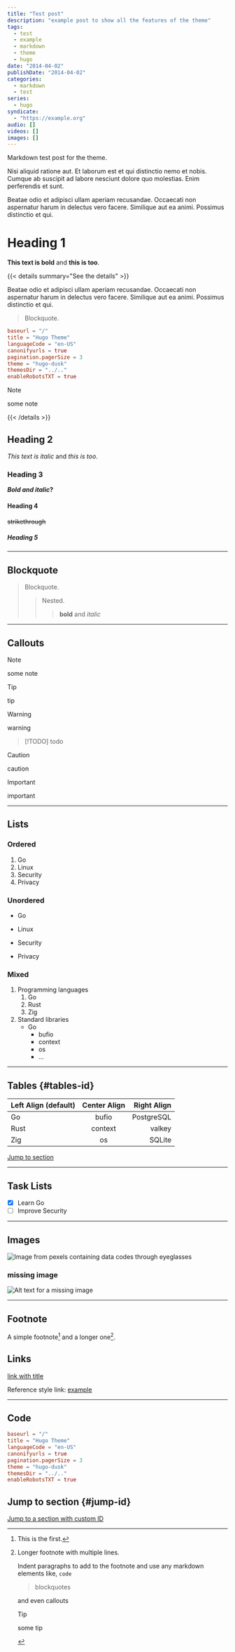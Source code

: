 ```yaml
---
title: "Test post"
description: "example post to show all the features of the theme"
tags:
  - test
  - example
  - markdown
  - theme
  - hugo
date: "2014-04-02"
publishDate: "2014-04-02"
categories:
  - markdown
  - test
series:
  - hugo
syndicate:
  - "https://example.org"
audio: []
videos: []
images: []
---
```


Markdown test post for the theme.


Nisi aliquid ratione aut. Et laborum est et qui distinctio nemo et nobis. Cumque ab suscipit ad labore nesciunt dolore quo molestias. Enim perferendis et sunt.

Beatae odio et adipisci ullam aperiam recusandae. Occaecati non aspernatur harum in delectus vero facere. Similique aut ea animi. Possimus distinctio et qui.

<!--more-->

# Heading 1

**This text is bold** and __this is too__.  

{{< details summary="See the details" >}}

Beatae odio et adipisci ullam aperiam recusandae. Occaecati non aspernatur harum in delectus vero facere. Similique aut ea animi. Possimus distinctio et qui.

> Blockquote.


```toml
baseurl = "/"
title = "Hugo Theme"
languageCode = "en-US"
canonifyurls = true
pagination.pagerSize = 3
theme = "hugo-dusk"
themesDir = "../.."
enableRobotsTXT = true
```

> [!NOTE]
> some note

{{< /details >}}

## Heading 2

*This text is italic* and  _this is too_.  

### Heading 3

**_Bold and italic_?**  

#### Heading 4

~~strikethrough~~

##### Heading 5

---

## Blockquote

> Blockquote.
>
> > Nested.
> >
> > > **bold** and _italic_

---

## Callouts

> [!NOTE]
> some note

> [!TIP]
> tip

> [!WARNING]
> warning

> [!TODO]
> todo

> [!CAUTION]
> caution

> [!IMPORTANT]
> important

---

## Lists

### Ordered

1. Go
2. Linux
3. Security
4. Privacy


### Unordered

- Go
+ Linux
* Security
- Privacy

### Mixed

1. Programming languages
   1. Go
   2. Rust
   3. Zig
2. Standard libraries
   - Go
     - bufio
     - context
     - os
     - ...

---

## Tables {#tables-id}

| Left Align (default) | Center Align | Right Align |
| :------------------- | :----------: | ----------: |
| Go                   | bufio        | PostgreSQL  |
| Rust                 | context      | valkey      |
| Zig                  | os           | SQLite      |

[Jump to section](#jump-id)

---

## Task Lists

- [x] Learn Go
- [ ] Improve Security

---


## Images


![Image from pexels containing data codes through eyeglasses](images/pexels-kevin-ku-92347-577585.jpg "https://www.pexels.com/photo/data-codes-through-eyeglasses-577585/")


### missing image

[missing]: images/missing-image.png "missing image"
![Alt text for a missing image][missing]


---

## Footnote

A simple footnote[^1] and a longer one[^longnote].

[^1]: This is the first.

[^longnote]: Longer footnote with multiple lines.

    Indent paragraphs to add to the footnote and use any markdown elements like, `code`

    > blockquotes

    and even callouts

    > [!tip]
    > some tip



## Links

[link with title](https://www.example.com "example.com")

Reference style link: [example][example]

[example]: https://www.example.com

---

## Code


```toml
baseurl = "/"
title = "Hugo Theme"
languageCode = "en-US"
canonifyurls = true
pagination.pagerSize = 3
theme = "hugo-dusk"
themesDir = "../.."
enableRobotsTXT = true

```



## Jump to section {#jump-id}

[Jump to a section with custom ID](#tables-id)

